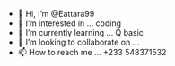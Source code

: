 - 👋 Hi, I’m @Eattara99
- 👀 I’m interested in ... coding 
- 🌱 I’m currently learning ... Q basic
- 💞️ I’m looking to collaborate on ...
- 📫 How to reach me ... +233 548371532

<!---
Eattara99/Eattara99 is a ✨ special ✨ repository because its `README.md` (this file) appears on your GitHub profile.
You can click the Preview link to take a look at your changes.
--->
